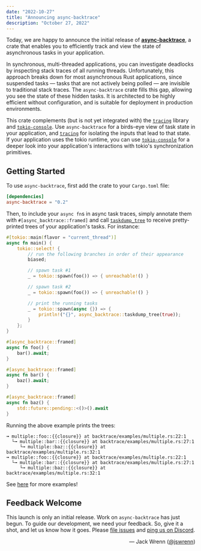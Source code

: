 ```yaml
---
date: "2022-10-27"
title: "Announcing async-backtrace"
description: "October 27, 2022"
---
```


Today, we are happy to announce the initial release of
[**async-backtrace**][crates.io], a crate that enables you to efficiently track
and view the state of asynchronous tasks in your application.

[crates.io]: https://crates.io/crates/async-backtrace

In synchronous, multi-threaded applications, you can investigate deadlocks by
inspecting stack traces of all running threads. Unfortunately, this approach
breaks down for most asynchronous Rust applications, since suspended tasks —
tasks that are not actively being polled — are invisible to traditional stack
traces. The `async-backtrace` crate fills this gap, allowing you see the state
of these hidden tasks. It is architected to be highly efficient without
configuration, and is suitable for deployment in production environments.

This crate complements (but is not yet integrated with) the [`tracing`] library
and [`tokio-console`]. Use `async-backtrace` for a birds-eye view of task state
in your application, and [`tracing`] for isolating the inputs that lead to that
state. If your application uses the tokio runtime, you can use [`tokio-console`]
for a deeper look into your application's interactions with tokio's
synchronization primitives.

[`tracing`]: https://github.com/tokio-rs/tracing
[`tokio-console`]: https://github.com/tokio-rs/console

## Getting Started

To use `async-backtrace`, first add the crate to your `Cargo.toml` file:

```toml
[dependencies]
async-backtrace = "0.2"
```

Then, to include your `async fn`s in async task traces, simply annotate them
with `#[async_backtrace::framed]` and call [`taskdump_tree`] to receive
pretty-printed trees of your application's tasks. For instance:

[`taskdump_tree`]: https://docs.rs/async-backtrace/0.2.0/async_backtrace/fn.taskdump_tree.html

```rust
#[tokio::main(flavor = "current_thread")]
async fn main() {
    tokio::select! {
        // run the following branches in order of their appearance
        biased;

        // spawn task #1
        _ = tokio::spawn(foo()) => { unreachable!() }

        // spawn task #2
        _ = tokio::spawn(foo()) => { unreachable!() }

        // print the running tasks
        _ = tokio::spawn(async {}) => {
            println!("{}", async_backtrace::taskdump_tree(true));
        }
    };
}

#[async_backtrace::framed]
async fn foo() {
    bar().await;
}

#[async_backtrace::framed]
async fn bar() {
    baz().await;
}

#[async_backtrace::framed]
async fn baz() {
    std::future::pending::<()>().await
}
```

Running the above example prints the trees:

```text
╼ multiple::foo::{{closure}} at backtrace/examples/multiple.rs:22:1
  └╼ multiple::bar::{{closure}} at backtrace/examples/multiple.rs:27:1
     └╼ multiple::baz::{{closure}} at backtrace/examples/multiple.rs:32:1
╼ multiple::foo::{{closure}} at backtrace/examples/multiple.rs:22:1
  └╼ multiple::bar::{{closure}} at backtrace/examples/multiple.rs:27:1
     └╼ multiple::baz::{{closure}} at backtrace/examples/multiple.rs:32:1
```

See [here][examples] for more examples!

[examples]: https://github.com/tokio-rs/async-backtrace/blob/main/backtrace/examples

## Feedback Welcome

This launch is only an initial release. Work on `async-backtrace` has just
begun. To guide our development, we need your feedback. So, give it a shot, and
let us know how it goes. Please [file issues][issue-tracker] and
[ping us on Discord][discord].

[issue-tracker]: https://github.com/tokio-rs/tokio-metrics/issues
[discord]: https://discord.gg/tokio

<div style="text-align:right">
   &mdash; Jack Wrenn (<a href="https://github.com/jswrenn">@jswrenn</a>)
</div>
